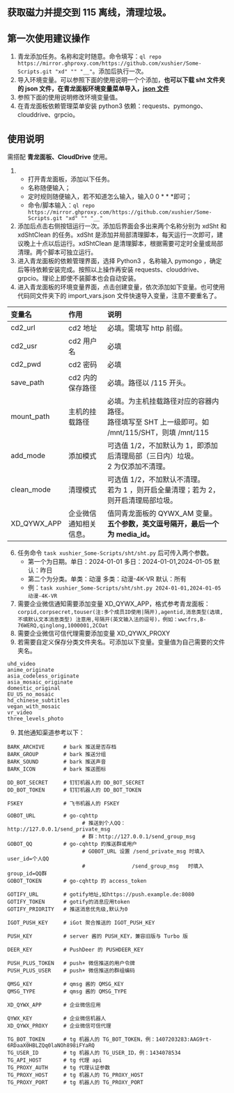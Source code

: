 ## 获取磁力并提交到 115 离线，清理垃圾。

## 第一次使用建议操作
1. 青龙添加任务。名称和定时随意。命令填写：`ql repo https://mirror.ghproxy.com/https://github.com/xushier/Some-Scripts.git "xd" "" "__"`。添加后执行一次。
2. 导入环境变量。可以参照下面的使用说明一个个添加，**也可以下载 sht 文件夹的 json 文件，在青龙面板环境变量菜单导入，[json 文件](https://github.com/xushier/Some-Scripts/blob/main/sht/import_vars.json)**
3. 参照下面的使用说明修改环境变量值。
4. 在青龙面板依赖管理菜单安装 python3 依赖：requests、pymongo、clouddrive、grpcio。

## 使用说明
需搭配 **青龙面板、CloudDrive** 使用。
1. - 打开青龙面板，添加以下任务。
   - 名称随便输入；
   - 定时规则随便输入，若不知道怎么输入，输入0 0 * * *即可；
   - 命令/脚本输入：`ql repo https://mirror.ghproxy.com/https://github.com/xushier/Some-Scripts.git "xd" "" "__"`
2. 添加后点击右侧按钮运行一次。添加后界面会多出来两个名称分别为 xdSht 和 xdShtClean 的任务。xdSht 是添加并局部清理脚本，每天运行一次即可，建议晚上十点以后运行。xdShtClean 是清理脚本，根据需要可定时全量或局部清理。两个脚本可独立运行。
3. 进入青龙面板的依赖管理界面，选择 Python3 ，名称输入 pymongo ，确定后等待依赖安装完成。按照以上操作再安装 requests、clouddrive、grpcio。理论上即使不装脚本也会自动安装。
4. 进入青龙面板的环境变量界面，点击创建变量，依次添加如下变量。也可使用代码同文件夹下的 import_vars.json 文件快速导入变量，注意不要重名了。

| 变量名      | 作用                   | 说明                                                         |
| :---------- | :--------------------- | :----------------------------------------------------------- |
| cd2_url     | cd2 地址               | 必填。需填写 http 前缀。                                     |
| cd2_usr     | cd2 用户名             | 必填                                                         |
| cd2_pwd     | cd2 密码               | 必填                                                         |
| save_path   | cd2 内的保存路径       | 必填。路径以 /115 开头。                                     |
| mount_path  | 主机的挂载路径         | 必填。为主机挂载路径对应的容器内路径。<br />路径填写至 SHT 上一级即可。如 /mnt/115/SHT，则填 /mnt/115 |
| add_mode    | 添加模式               | 可选值 1/2，不加默认为 1，即添加后清理局部（三日内）垃圾。<br />2 为仅添加不清理。 |
| clean_mode  | 清理模式               | 可选值 1/2，不加默认不清理。<br />若为 1 ，则开启全量清理；若为 2，则开启清理局部垃圾。 |
| XD_QYWX_APP | 企业微信通知相关信息。 | 值同青龙面板的 QYWX_AM 变量。**五个参数，英文逗号隔开，最后一个为 media_id。** |

6. 任务命令 `task xushier_Some-Scripts/sht/sht.py` 后可传入两个参数。 
   - 第一个为日期。单日：2024-01-01     多日：2024-01-01,2024-01-05    默认：昨日
   - 第二个为分类。单类：动漫           多类：动漫-4K-VR                默认：所有
   - 例：`task xushier_Some-Scripts/sht/sht.py 2024-01-01,2024-01-05 动漫-4K-VR`
7. 需要企业微信通知需要添加变量 XD_QYWX_APP，格式参考青龙面板：`corpid,corpsecret,touser(注:多个成员ID使用|隔开),agentid,消息类型(选填,不填默认文本消息类型) 注意用,号隔开(英文输入法的逗号)，例如：wwcfrs,B-76WERQ,qinglong,1000001,2COat`
8. 需要企业微信可信代理需要添加变量 XD_QYWX_PROXY
9. 若需要自定义保存分类文件夹名。可添加以下变量。变量值为自己需要的文件夹名。
```
uhd_video
anime_originate
asia_codeless_originate
asia_mosaic_originate
domestic_original
EU_US_no_mosaic
hd_chinese_subtitles
vegan_with_mosaic
vr_video
three_levels_photo
```
9. 其他通知渠道参考以下：
```BARK_PUSH         # bark IP 或设备码，例：https://api.day.app/DxHcxxxxxRxxxxxxcm/
BARK_ARCHIVE      # bark 推送是否存档
BARK_GROUP        # bark 推送分组
BARK_SOUND        # bark 推送声音
BARK_ICON         # bark 推送图标

DD_BOT_SECRET     # 钉钉机器人的 DD_BOT_SECRET
DD_BOT_TOKEN      # 钉钉机器人的 DD_BOT_TOKEN

FSKEY             # 飞书机器人的 FSKEY

GOBOT_URL         # go-cqhttp
                        # 推送到个人QQ：http://127.0.0.1/send_private_msg
                        # 群：http://127.0.0.1/send_group_msg
GOBOT_QQ          # go-cqhttp 的推送群或用户
                        # GOBOT_URL 设置 /send_private_msg 时填入 user_id=个人QQ
                        #               /send_group_msg   时填入 group_id=QQ群
GOBOT_TOKEN       # go-cqhttp 的 access_token

GOTIFY_URL        # gotify地址,如https://push.example.de:8080
GOTIFY_TOKEN      # gotify的消息应用token
GOTIFY_PRIORITY   # 推送消息优先级,默认为0

IGOT_PUSH_KEY     # iGot 聚合推送的 IGOT_PUSH_KEY

PUSH_KEY          # server 酱的 PUSH_KEY，兼容旧版与 Turbo 版

DEER_KEY          # PushDeer 的 PUSHDEER_KEY

PUSH_PLUS_TOKEN   # push+ 微信推送的用户令牌
PUSH_PLUS_USER    # push+ 微信推送的群组编码

QMSG_KEY          # qmsg 酱的 QMSG_KEY
QMSG_TYPE         # qmsg 酱的 QMSG_TYPE

XD_QYWX_APP       # 企业微信应用

QYWX_KEY          # 企业微信机器人
XD_QYWX_PROXY     # 企业微信可信代理

TG_BOT_TOKEN      # tg 机器人的 TG_BOT_TOKEN，例：1407203283:AAG9rt-6RDaaX0HBLZQq0laNOh898iFYaRQ
TG_USER_ID        # tg 机器人的 TG_USER_ID，例：1434078534
TG_API_HOST       # tg 代理 api
TG_PROXY_AUTH     # tg 代理认证参数
TG_PROXY_HOST     # tg 机器人的 TG_PROXY_HOST
TG_PROXY_PORT     # tg 机器人的 TG_PROXY_PORT
```
